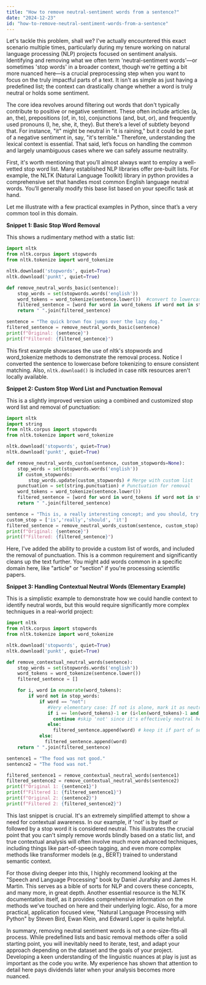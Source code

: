 ```yaml
---
title: "How to remove neutral-sentiment words from a sentence?"
date: "2024-12-23"
id: "how-to-remove-neutral-sentiment-words-from-a-sentence"
---
```


Let's tackle this problem, shall we? I've actually encountered this exact scenario multiple times, particularly during my tenure working on natural language processing (NLP) projects focused on sentiment analysis. Identifying and removing what we often term 'neutral-sentiment words'—or sometimes 'stop words' in a broader context, though we're getting a bit more nuanced here—is a crucial preprocessing step when you want to focus on the truly impactful parts of a text. It isn't as simple as just having a predefined list; the context can drastically change whether a word is truly neutral or holds some sentiment.

The core idea revolves around filtering out words that don't typically contribute to positive or negative sentiment. These often include articles (a, an, the), prepositions (of, in, to), conjunctions (and, but, or), and frequently used pronouns (I, he, she, it, they). But there’s a level of subtlety beyond that. For instance, "it" might be neutral in "it is raining," but it could be part of a negative sentiment in, say, "it's terrible." Therefore, understanding the lexical context is essential. That said, let’s focus on handling the common and largely unambiguous cases where we can safely assume neutrality.

First, it's worth mentioning that you’ll almost always want to employ a well-vetted stop word list. Many established NLP libraries offer pre-built lists. For example, the NLTK (Natural Language Toolkit) library in python provides a comprehensive set that handles most common English language neutral words. You’ll generally modify this base list based on your specific task at hand.

Let me illustrate with a few practical examples in Python, since that’s a very common tool in this domain.

**Snippet 1: Basic Stop Word Removal**

This shows a rudimentary method with a static list:

```python
import nltk
from nltk.corpus import stopwords
from nltk.tokenize import word_tokenize

nltk.download('stopwords', quiet=True)
nltk.download('punkt', quiet=True)

def remove_neutral_words_basic(sentence):
    stop_words = set(stopwords.words('english'))
    word_tokens = word_tokenize(sentence.lower())  #convert to lowercase first
    filtered_sentence = [word for word in word_tokens if word not in stop_words]
    return " ".join(filtered_sentence)

sentence = "The quick brown fox jumps over the lazy dog."
filtered_sentence = remove_neutral_words_basic(sentence)
print(f"Original: {sentence}")
print(f"Filtered: {filtered_sentence}")
```
This first example showcases the use of nltk's stopwords and word_tokenize methods to demonstrate the removal process. Notice I converted the sentence to lowercase before tokenizing to ensure consistent matching. Also, `nltk.download()` is included in case nltk resources aren't locally available.

**Snippet 2: Custom Stop Word List and Punctuation Removal**

This is a slightly improved version using a combined and customized stop word list and removal of punctuation:

```python
import nltk
import string
from nltk.corpus import stopwords
from nltk.tokenize import word_tokenize

nltk.download('stopwords', quiet=True)
nltk.download('punkt', quiet=True)

def remove_neutral_words_custom(sentence, custom_stopwords=None):
    stop_words = set(stopwords.words('english'))
    if custom_stopwords:
        stop_words.update(custom_stopwords) # Merge with custom list
    punctuation = set(string.punctuation) # Punctuation for removal
    word_tokens = word_tokenize(sentence.lower())
    filtered_sentence = [word for word in word_tokens if word not in stop_words and word not in punctuation]
    return " ".join(filtered_sentence)

sentence = "This is, a really interesting concept; and you should, try it out,!"
custom_stop = ['is','really','should', 'it']
filtered_sentence = remove_neutral_words_custom(sentence, custom_stop)
print(f"Original: {sentence}")
print(f"Filtered: {filtered_sentence}")
```

Here, I've added the ability to provide a custom list of words, and included the removal of punctuation. This is a common requirement and significantly cleans up the text further. You might add words common in a specific domain here, like "article" or "section" if you're processing scientific papers.

**Snippet 3: Handling Contextual Neutral Words (Elementary Example)**

This is a simplistic example to demonstrate how we could handle context to identify neutral words, but this would require significantly more complex techniques in a real-world project:

```python
import nltk
from nltk.corpus import stopwords
from nltk.tokenize import word_tokenize

nltk.download('stopwords', quiet=True)
nltk.download('punkt', quiet=True)

def remove_contextual_neutral_words(sentence):
    stop_words = set(stopwords.words('english'))
    word_tokens = word_tokenize(sentence.lower())
    filtered_sentence = []

    for i, word in enumerate(word_tokens):
        if word not in stop_words:
            if word == "not":
               #Very elementary case: If not is alone, mark it as neutral. More sophisticated models would look for "not good" vs "good"
               if i == len(word_tokens)-1 or (i<len(word_tokens)-1 and word_tokens[i+1] in stop_words):
                 continue #skip 'not' since it's effectively neutral here as it doesn't modify the sentiment
               else:
                 filtered_sentence.append(word) # keep it if part of sentiment expression
            else:
              filtered_sentence.append(word)
    return " ".join(filtered_sentence)

sentence1 = "The food was not good."
sentence2 = "The food was not."

filtered_sentence1 = remove_contextual_neutral_words(sentence1)
filtered_sentence2 = remove_contextual_neutral_words(sentence2)
print(f"Original 1: {sentence1}")
print(f"Filtered 1: {filtered_sentence1}")
print(f"Original 2: {sentence2}")
print(f"Filtered 2: {filtered_sentence2}")
```

This last snippet is crucial. It's an extremely simplified attempt to show a need for contextual awareness. In our example, if 'not' is by itself or followed by a stop word it is considered neutral. This illustrates the crucial point that you can't simply remove words blindly based on a static list, and true contextual analysis will often involve much more advanced techniques, including things like part-of-speech tagging, and even more complex methods like transformer models (e.g., BERT) trained to understand semantic context.

For those diving deeper into this, I highly recommend looking at the "Speech and Language Processing" book by Daniel Jurafsky and James H. Martin. This serves as a bible of sorts for NLP and covers these concepts, and many more, in great depth. Another essential resource is the NLTK documentation itself, as it provides comprehensive information on the methods we’ve touched on here and their underlying logic. Also, for a more practical, application focused view, "Natural Language Processing with Python" by Steven Bird, Ewan Klein, and Edward Loper is quite helpful.

In summary, removing neutral sentiment words is not a one-size-fits-all process. While predefined lists and basic removal methods offer a solid starting point, you will inevitably need to iterate, test, and adapt your approach depending on the dataset and the goals of your project. Developing a keen understanding of the linguistic nuances at play is just as important as the code you write. My experience has shown that attention to detail here pays dividends later when your analysis becomes more nuanced.
